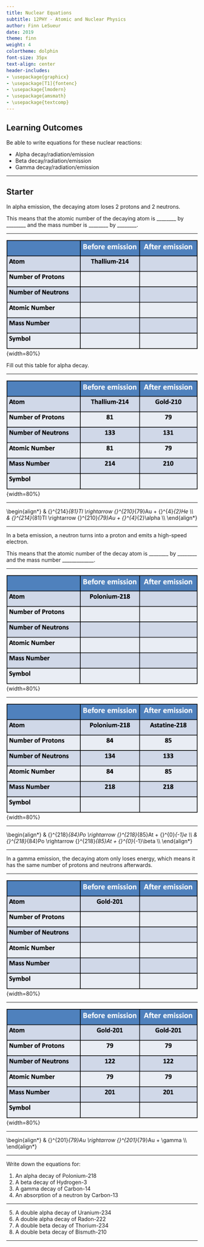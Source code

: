 ```yaml
---
title: Nuclear Equations
subtitle: 12PHY - Atomic and Nuclear Physics
author: Finn LeSueur
date: 2019
theme: finn
weight: 4
colortheme: dolphin
font-size: 35px
text-align: center
header-includes:
- \usepackage{graphicx}
- \usepackage[T1]{fontenc}
- \usepackage{lmodern}
- \usepackage{amsmath}
- \usepackage{textcomp}
---
```


## Learning Outcomes

Be able to write equations for these nuclear reactions:

- Alpha decay/radiation/emission
- Beta decay/radiation/emission
- Gamma decay/radiation/emission

---

## Starter

In alpha emission, the decaying atom loses 2 protons and 2 neutrons.

This means that the atomic number of the decaying atom is ________ by ________ and the mass number is ________ by ________.

---

![](../assets/4-a-decay-table-1.png){width=80%}

<aside class="notes">
    Fill out this table for alpha decay.
</aside>

---

![](../assets/4-a-decay-table-2.png){width=80%}

---

\begin{align*}
    & {}^{214}_{81}Tl \rightarrow {}^{210}_{79}Au + {}^{4}_{2}He \\\\
    & {}^{214}_{81}Tl \rightarrow {}^{210}_{79}Au + {}^{4}_{2}\alpha \\\\
\end{align*}

---

In a beta emission, a neutron turns into a proton and emits a high-speed electron.

This means that the atomic number of the decay atom is ________ by ________ and the mass number _____________.

---

![](../assets/4-b-decay-table-1.png){width=80%}

---

![](../assets/4-b-decay-table-2.png){width=80%}

---

\begin{align*}
    & {}^{218}_{84}Po \rightarrow {}^{218}_{85}At + {}^{0}_{-1}e \\\\
    & {}^{218}_{84}Po \rightarrow {}^{218}_{85}At + {}^{0}_{-1}\beta \\\\
\end{align*}

---

In a gamma emission, the decaying atom only loses energy, which means it has the same number of protons and neutrons afterwards.

---

![](../assets/4-g-decay-table-1.png){width=80%}

---

![](../assets/4-g-decay-table-2.png){width=80%}

---

\begin{align*}
    & {}^{201}_{79}Au \rightarrow {}^{201}_{79}Au + \gamma \\\\
\end{align*}

---

Write down the equations for:

1. An alpha decay of Polonium-218
2. A beta decay of Hydrogen-3
3. A gamma decay of Carbon-14
4. An absorption of a neutron by Carbon-13

---

5. A double alpha decay of Uranium-234
6. A double alpha decay of Radon-222
7. A double beta decay of Thorium-234
8. A double beta decay of Bismuth-210

---
